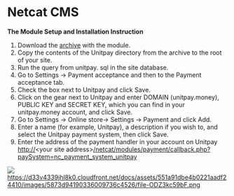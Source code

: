 # Netcat CMS

**The Module Setup and Installation Instruction**

1. Download the [archive](https://github.com/unitpay/netcat-module/archive/v2.0.1.zip) with the module.
2. Copy the contents of the Unitpay directory from the archive to the root of your site.
3. Run the query from unitpay. sql in the site database.
4. Go to Settings -&gt; Payment acceptance and then to the Payment acceptance tab.
5. Check the box next to Unitpay and click Save.
6. Click on the gear next to Unitpay and enter DOMAIN \(unitpay.money\), PUBLIC KEY and SECRET KEY, which you can find in your unitpay.money account, and click Save.
7. Go to Settings -&gt; Online store-&gt; Settings -&gt; Payment and click Add.
8. Enter a name \(for example, Unitpay\), a description if you wish to, and select the Unitpay payment system, then click Save.
9. Enter the address of the payment handler in your account on Unitpay [http://](http://diafan.app/payment/get/unitpay)&lt;your site address&gt;[/netcat/modules/payment/callback.php?paySystem=nc\_payment\_system\_unitpay](http://netcat.app/netcat/modules/payment/callback.php?paySystem=nc_payment_system_unitpay)​

![](https://gblobscdn.gitbook.com/assets%2Fdokumentacziya%2F-M9xezG_6tZ_3GRmvyig%2F-M9y3xsQNGUmm-caQ7__%2F0.png?alt=media)https://d33v4339jhl8k0.cloudfront.net/docs/assets/551a91dbe4b0221aadf24410/images/5873d94190336009736c4526/file-ODZ3kc59bF.png

